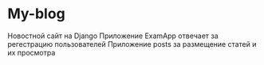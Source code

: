 # My-blog
Новостной сайт на Django 
Приложение ExamApp отвечает за регестрацию пользователей
Приложение posts за размещение статей и их просмотра
